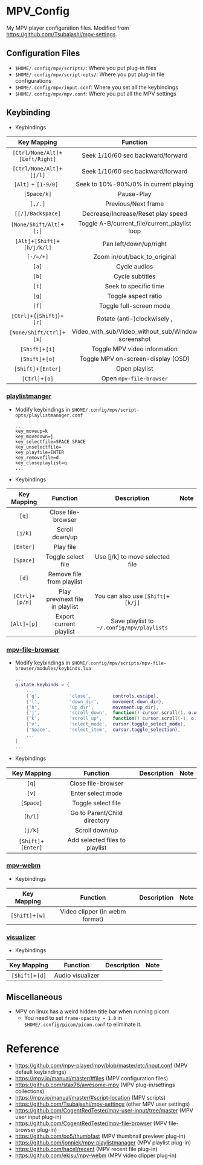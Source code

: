 # MPV_Config
My MPV player configuration files.
Modified from https://github.com/Tsubajashi/mpv-settings.

## Configuration Files
- `$HOME/.config/mpv/scripts/`: Where you put plug-in files
- `$HOME/.config/mpv/script-opts/`: Where you put plug-in file configurations
- `$HOME/.config/mpv/input.conf`: Where you set all the keybindings
- `$HOME/.config/mpv/mpv.conf`: Where you put all the MPV settings

## Keybinding
- Keybindings

| Key Mapping                      | Function                                           | Description | Note |
| :------------------------------: | :------------------------------------------------: | :---------: | :--: |
| `[Ctrl/None/Alt]`+`[Left/Right]` | Seek 1/10/60 sec backward/forward                  |             |      |
| `[Ctrl/None/Alt]`+`[j/l]`        | Seek 1/10/60 sec backward/forward                  |             |      |
| `[Alt]` + `[1-9/0] `             | Seek to 10%-90%/0% in current playing              |             |      |
| `[Space/k]`                      | Pause-Play                                         |             |      |
| `[,/.]`                          | Previous/Next frame                                |             |      |
| `[[/]/Backspace]`                | Decrease/Increase/Reset play speed                 |             |      |
| `[None/Shift/Alt]`+`[;]`         | Toggle A-B/current_file/current_playlist loop      |             |      |
| `[Alt]`+`[Shift]`+`[h/j/k/l]`    | Pan left/down/up/right                             |             |      |
| `[-/=/+]`                        | Zoom in/out/back_to_original                       |             |      |
| `[a]`                            | Cycle audios                                       |             |      |
| `[b]`                            | Cycle subtitles                                    |             |      |
| `[t]`                            | Seek to specific time                              |             |      |
| `[g]`                            | Toggle aspect ratio                                |             |      |
| `[f]`                            | Toggle full-screen mode                            |             |      |
| `[Ctrl]`+(`[Shift]`)+`[r]`       | Rotate (anti-)clockwisely ,                        |             |      |
| `[None/Shift/Ctrl]`+`[s]`        | Video_with_sub/Video_without_sub/Window screenshot |             |      |
| `[Shift]`+`[i]`                  | Toggle MPV video information                       |             |      |
| `[Shift]`+`[o]`                  | Toggle MPV on-screen-display (OSD)                 |             |      |
| `[Shift]`+`[Enter]`              | Open playlist                                      |             |      |
| `[Ctrl]`+`[o]`                   | Open `mpv-file-browser`                            |             |      |

### [playlistmanger](https://github.com/jonniek/mpv-playlistmanager)
- Modify keybindings in `$HOME/.config/mpv/script-opts/playlistmanager.conf`
    ```
    ...
    key_moveup=k
    key_movedown=j
    key_selectfile=SPACE SPACE
    key_unselectfile=
    key_playfile=ENTER
    key_removefile=d
    key_closeplaylist=q
    ...
    ```
- Keybindings

| Key Mapping         | Function                        | Description                                | Note |
| :-----------------: | :----------------------------:  | :----------------------------------------: | :--: |
| `[q]`               | Close file-browser              |                                            |      |
| `[j/k]`             | Scroll down/up                  |                                            |      |
| `[Enter]`           | Play file                       |                                            |      |
| `[Space]`           | Toggle select file              | Use [j/k] to move selected file            |      |
| `[d]`               | Remove file from playlist       |                                            |      |
| `[Ctrl]+[p/n]`      | Play prev/next file in playlist | You can also use `[Shift]`+`[k/j]`         |      |
| `[Alt]+[p]`         | Export current playlist         | Save playlist to `~/.config/mpv/playlists` |      |

### [mpv-file-browser](https://github.com/CogentRedTester/mpv-file-browser)
- Modify keybindings in `$HOME/.config/mpv/scripts/mpv-file-browser/modules/keybinds.lua`
    ```lua
    ...
    g.state.keybinds = {
        ...
        {'q',           'close',        controls.escape},
        {'l',           'down_dir',     movement.down_dir},
        {'h',           'up_dir',       movement.up_dir},
        {'j',           'scroll_down',  function() cursor.scroll(1, o.wrap) end,           {repeatable = true}},
        {'k',           'scroll_up',    function() cursor.scroll(-1, o.wrap) end,          {repeatable = true}},
        {'v',           'select_mode',  cursor.toggle_select_mode},
        {'Space',       'select_item',  cursor.toggle_selection},
        ...
    }
    ...
    ```
- Keybindings

| Key Mapping         | Function                       | Description | Note |
| :-----------------: | :----------------------------: | :---------: | :--: |
| `[q]`               | Close file-browser             |             |      |
| `[v]`               | Enter select mode              |             |      |
| `[Space]`           | Toggle select file             |             |      |
| `[h/l]`             | Go to Parent/Child directory   |             |      |
| `[j/k]`             | Scroll down/up                 |             |      |
| `[Shift]`+`[Enter]` | Add selected files to playlist |             |      |

### [mpv-webm](https://github.com/ekisu/mpv-webm)
- Keybindings

| Key Mapping         | Function                       | Description | Note |
| :-----------------: | :----------------------------: | :---------: | :--: |
| `[Shift]`+`[w]`     | Video clipper (in webm format) |             |      |

### [visualizer](https://github.com/mfcc64/mpv-scripts/blob/master/visualizer.lua)
- Keybindings

| Key Mapping         | Function         | Description | Note |
| :-----------------: | :--------------: | :---------: | :--: |
| `[Shift]`+`[d]`     | Audio visualizer |             |      |

## Miscellaneous
- MPV on linux has a weird hidden title bar when running picom
    - You need to set `frame-opacity = 1.0` in `$HOME/.config/picom/picom.conf` to eliminate it.

# Reference
- https://github.com/mpv-player/mpv/blob/master/etc/input.conf (MPV default keybindings)
- https://mpv.io/manual/master/#files (MPV configuration files)
- https://github.com/stax76/awesome-mpv (MPV plug-in/settings collections)
- https://mpv.io/manual/master/#script-location (MPV scripts)
- https://github.com/Tsubajashi/mpv-settings (other MPV user settings)
- https://github.com/CogentRedTester/mpv-user-input/tree/master (MPV user input plug-in)
- https://github.com/CogentRedTester/mpv-file-browser (MPV file-browser plug-in)
- https://github.com/po5/thumbfast (MPV thumbnail previewr plug-in)
- https://github.com/jonniek/mpv-playlistmanager (MPV playlist plug-in)
- https://github.com/hacel/recent (MPV recent file plug-in)
- https://github.com/ekisu/mpv-webm (MPV video clipper plug-in)
